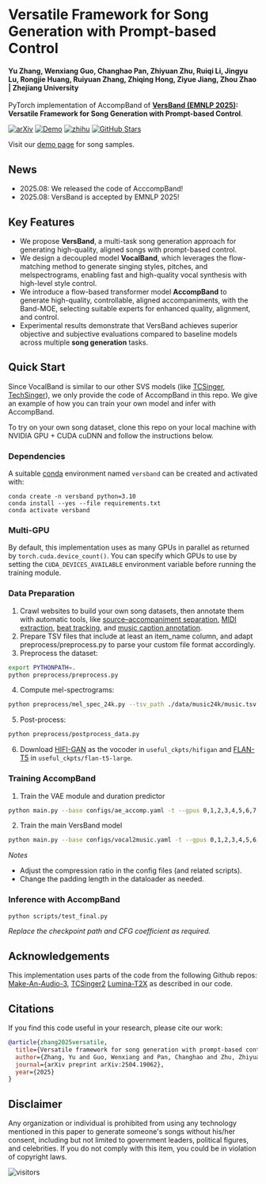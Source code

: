 # Versatile Framework for Song Generation with Prompt-based Control

#### Yu Zhang, Wenxiang Guo, Changhao Pan, Zhiyuan Zhu, Ruiqi Li, Jingyu Lu, Rongjie Huang, Ruiyuan Zhang, Zhiqing Hong, Ziyue Jiang, Zhou Zhao | Zhejiang University

PyTorch implementation of AccompBand of **[VersBand (EMNLP 2025)](https://arxiv.org/abs/2504.19062): Versatile Framework for Song Generation with Prompt-based Control**.

[![arXiv](https://img.shields.io/badge/arXiv-Paper-<COLOR>.svg)](https://arxiv.org/abs/2504.19062)
[![Demo](https://img.shields.io/badge/🚀%20Demo%20Page-blue)](https://aaronz345.github.io/VersBandDemo/) 
[![zhihu](https://img.shields.io/badge/-知乎-000000?logo=zhihu&logoColor=0084FF)](https://zhuanlan.zhihu.com/p/1943351555119097448)
[![GitHub Stars](https://img.shields.io/github/stars/AaronZ345/VersBand?style=social&label=GitHub+Stars)](https://github.com/AaronZ345/VersBand)

Visit our [demo page](https://aaronz345.github.io/VersBandDemo/) for song samples.

## News

- 2025.08: We released the code of AcccompBand!
- 2025.08: VersBand is accepted by EMNLP 2025!

## Key Features
- We propose **VersBand**, a multi-task song generation approach for generating high-quality, aligned songs with prompt-based control.
- We design a decoupled model **VocalBand**, which leverages the flow-matching method to generate singing styles, pitches, and melspectrograms, enabling fast and high-quality vocal synthesis with high-level style control.
- We introduce a flow-based transformer model **AccompBand** to generate high-quality, controllable, aligned accompaniments, with the Band-MOE, selecting suitable experts for enhanced quality, alignment, and control.
- Experimental results demonstrate that VersBand achieves superior objective and subjective evaluations compared to baseline models across multiple **song generation** tasks.

## Quick Start
Since VocalBand is similar to our other SVS models (like [TCSinger](https://github.com/AaronZ345/TCSinger), [TechSinger](https://github.com/gwx314/TechSinger)), we only provide the code of AccompBand in this repo. We give an example of how you can train your own model and infer with AccompBand.

To try on your own song dataset, clone this repo on your local machine with NVIDIA GPU + CUDA cuDNN and follow the instructions below.

### Dependencies

A suitable [conda](https://conda.io/) environment named `versband` can be created
and activated with:

```
conda create -n versband python=3.10
conda install --yes --file requirements.txt
conda activate versband
```

### Multi-GPU

By default, this implementation uses as many GPUs in parallel as returned by `torch.cuda.device_count()`. 
You can specify which GPUs to use by setting the `CUDA_DEVICES_AVAILABLE` environment variable before running the training module.

### Data Preparation 

1. Crawl websites to build your own song datasets, then annotate them with automatic tools, like [source–accompaniment separation](https://github.com/Anjok07/ultimatevocalremovergui), [MIDI extraction](https://github.com/RickyL-2000/ROSVOT), [beat tracking](https://github.com/mjhydri/BeatNet), and [music caption annotation](https://github.com/seungheondoh/lp-music-caps).
2. Prepare TSV files that include at least an item_name column, and adapt preprocess/preprocess.py to parse your custom file format accordingly.
3. Preprocess the dataset:
```bash
export PYTHONPATH=.
python preprocess/preprocess.py
```

4. Compute mel-spectrograms:

```bash
python preprocess/mel_spec_24k.py --tsv_path ./data/music24k/music.tsv --num_gpus 4 --max_duration 20
```

5. Post-process:

```bash
python preprocess/postprocess_data.py
```

6. Download [HIFI-GAN](https://drive.google.com/drive/folders/19DHgcdDHl0WOLulTtpSHPg9h7B7m-b_B?usp=drive_link) as the vocoder in `useful_ckpts/hifigan` and [FLAN-T5](https://huggingface.co/google/flan-t5-large) in `useful_ckpts/flan-t5-large`.

### Training AccompBand

1. Train the VAE module and duration predictor
```bash
python main.py --base configs/ae_accomp.yaml -t --gpus 0,1,2,3,4,5,6,7
```

2. Train the main VersBand model
   
```bash
python main.py --base configs/vocal2music.yaml -t --gpus 0,1,2,3,4,5,6,7
```

*Notes*  
- Adjust the compression ratio in the config files (and related scripts).  
- Change the padding length in the dataloader as needed.  

### Inference with AccompBand

```bash
python scripts/test_final.py
```

*Replace the checkpoint path and CFG coefficient as required.*


## Acknowledgements

This implementation uses parts of the code from the following Github repos:
[Make-An-Audio-3](https://github.com/Text-to-Audio/Make-An-Audio-3),
[TCSinger2](https://github.com/AaronZ345/TCSinger2)
[Lumina-T2X](https://github.com/Alpha-VLLM/Lumina-T2X)
as described in our code.

## Citations ##

If you find this code useful in your research, please cite our work:
```bib
@article{zhang2025versatile,
  title={Versatile framework for song generation with prompt-based control},
  author={Zhang, Yu and Guo, Wenxiang and Pan, Changhao and Zhu, Zhiyuan and Li, Ruiqi and Lu, Jingyu and Huang, Rongjie and Zhang, Ruiyuan and Hong, Zhiqing and Jiang, Ziyue and others},
  journal={arXiv preprint arXiv:2504.19062},
  year={2025}
}
```

## Disclaimer ##

Any organization or individual is prohibited from using any technology mentioned in this paper to generate someone's songs without his/her consent, including but not limited to government leaders, political figures, and celebrities. If you do not comply with this item, you could be in violation of copyright laws.

 ![visitors](https://visitor-badge.laobi.icu/badge?page_id=AaronZ345/VersBand)

